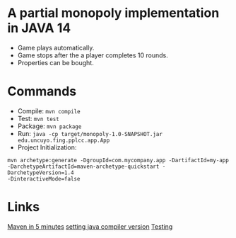 # A partial monopoly implementation in JAVA 14

* Game plays automatically.
* Game stops after the a player completes 10 rounds.
* Properties can be bought.

# Commands

* Compile: `mvn compile`
* Test: `mvn test`
* Package: `mvn package`
* Run: `java -cp target/monopoly-1.0-SNAPSHOT.jar edu.uncuyo.fing.pplcc.app.App`
* Project Initialization:
```
mvn archetype:generate -DgroupId=com.mycompany.app -DartifactId=my-app
-DarchetypeArtifactId=maven-archetype-quickstart -DarchetypeVersion=1.4
-DinteractiveMode=false
```

# Links

[Maven in 5 minutes](https://maven.apache.org/guides/getting-started/maven-in-five-minutes.html)
[setting java compiler version](https://www.baeldung.com/maven-java-version)
[Testing](https://mkyong.com/maven/how-to-run-unit-test-with-maven/)
